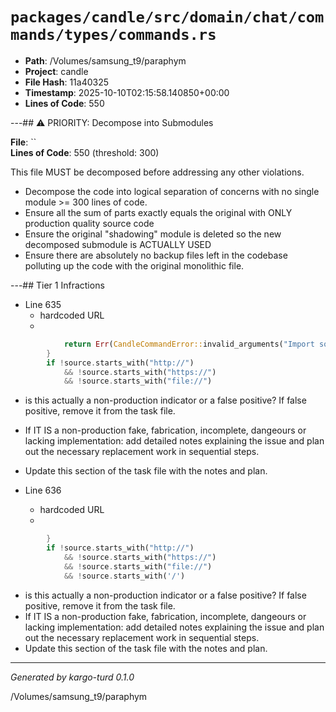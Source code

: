 # `packages/candle/src/domain/chat/commands/types/commands.rs`

- **Path**: /Volumes/samsung_t9/paraphym
- **Project**: candle
- **File Hash**: 11a40325  
- **Timestamp**: 2025-10-10T02:15:58.140850+00:00  
- **Lines of Code**: 550

---## ⚠️ PRIORITY: Decompose into Submodules

**File**: ``  
**Lines of Code**: 550 (threshold: 300)

This file MUST be decomposed before addressing any other violations.

- Decompose the code into logical separation of concerns with no single module >= 300 lines of code. 
- Ensure all the sum of parts exactly equals the original with ONLY production quality source code
- Ensure the original "shadowing" module is deleted so the new decomposed submodule is ACTUALLY USED
- Ensure there are absolutely no backup files left in the codebase polluting up the code with the original monolithic file.

---## Tier 1 Infractions 


- Line 635
  - hardcoded URL
  - 

```rust
            return Err(CandleCommandError::invalid_arguments("Import source cannot be empty"));
        }
        if !source.starts_with("http://")
            && !source.starts_with("https://")
            && !source.starts_with("file://")
```

- is this actually a non-production indicator or a false positive? If false positive, remove it from the task file.
- If IT IS a non-production fake, fabrication, incomplete, dangeours or lacking implementation: add detailed notes explaining the issue and plan out the necessary replacement work in sequential steps. 
- Update this section of the task file with the notes and plan.


- Line 636
  - hardcoded URL
  - 

```rust
        }
        if !source.starts_with("http://")
            && !source.starts_with("https://")
            && !source.starts_with("file://")
            && !source.starts_with('/')
```

- is this actually a non-production indicator or a false positive? If false positive, remove it from the task file.
- If IT IS a non-production fake, fabrication, incomplete, dangeours or lacking implementation: add detailed notes explaining the issue and plan out the necessary replacement work in sequential steps. 
- Update this section of the task file with the notes and plan.

---

*Generated by kargo-turd 0.1.0*

/Volumes/samsung_t9/paraphym